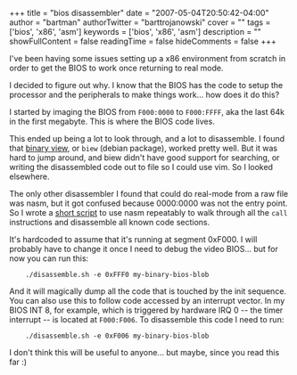 +++
title = "bios disassembler"
date = "2007-05-04T20:50:42-04:00"
author = "bartman"
authorTwitter = "barttrojanowski"
cover = ""
tags = ['bios', 'x86', 'asm']
keywords = ['bios', 'x86', 'asm']
description = ""
showFullContent = false
readingTime = false
hideComments = false
+++

I've been having some issues setting up a x86 environment from scratch in order to get the 
BIOS to work once returning to real mode.  

I decided to figure out why.  I know that the BIOS has the code to setup the processor and
the peripherals to make things work... how does it do this?

<!--more-->

I started by imaging the BIOS from `F000:0000` to `F000:FFFF`, aka the last 64k in the first 
megabyte.  This is where the BIOS code lives.

This ended up being a lot to look through, and a lot to disassemble.  I found that 
[binary view](http://biew.sourceforge.net), or `biew` (debian package), worked pretty well.  But 
it was hard to jump around, and biew didn't have good support for searching, or writing the 
disassembled code out to file so I could use vim.  So I looked elsewhere.

The only other disassembler I found that could do real-mode from a raw file was nasm, but it 
got confused because 0000:0000 was not the entry point.  So I wrote a 
[short script](http://www.jukie.net/~bart/scripts/bios-disassembler/bios-disassembler) to
use nasm repeatably to walk through all the `call` instructions and disassemble all known
code sections.

It's hardcoded to assume that it's running at segment 0xF000.  I will probably have to change it
once I need to debug the video BIOS... but for now you can run this:

        ./disassemble.sh -e 0xFFF0 my-binary-bios-blob

And it will magically dump all the code that is touched by the init sequence.  You can also use
this to follow code accessed by an interrupt vector.  In my BIOS INT 8, for example, which is
triggered by hardware IRQ 0 -- the timer interrupt -- is located at `F000:F006`.  To disassemble
this code I need to run:

        ./disassemble.sh -e 0xF006 my-binary-bios-blob

I don't think this will be useful to anyone... but maybe, since you read this far :)
